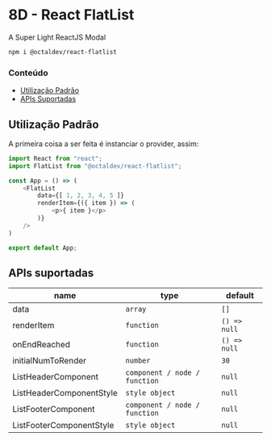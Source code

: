 # 8D - React FlatList

A Super Light ReactJS Modal

```sh
npm i @octaldev/react-flatlist
```

### Conteúdo

- [Utilização Padrão](#utilização-padrão)
- [APIs Suportadas](#apis-suportadas)

## Utilização Padrão

A primeira coisa a ser feita é instanciar o provider, assim:

```js
import React from "react";
import FlatList from "@octaldev/react-flatlist";

const App = () => (
    <FlatList
		data={[ 1, 2, 3, 4, 5 ]}
		renderItem={({ item }) => (
			<p>{ item }</p>
		)}
	/>
)

export default App;
```

## APIs suportadas

| name          | type          | default  |
| ------------- | ------------- | ----- |
| data          | ```array```         | ```[]``` |
| renderItem    | ```function```      | ```() => null``` |
| onEndReached  | ```function```      | ```() => null``` |
| initialNumToRender  | ```number```  | ```30``` |
| ListHeaderComponent  | ```component / node / function```  | ```null``` |
| ListHeaderComponentStyle  | ```style object```  | ```null``` |
| ListFooterComponent  | ```component / node / function```  | ```null``` |
| ListFooterComponentStyle  | ```style object```  | ```null``` |
